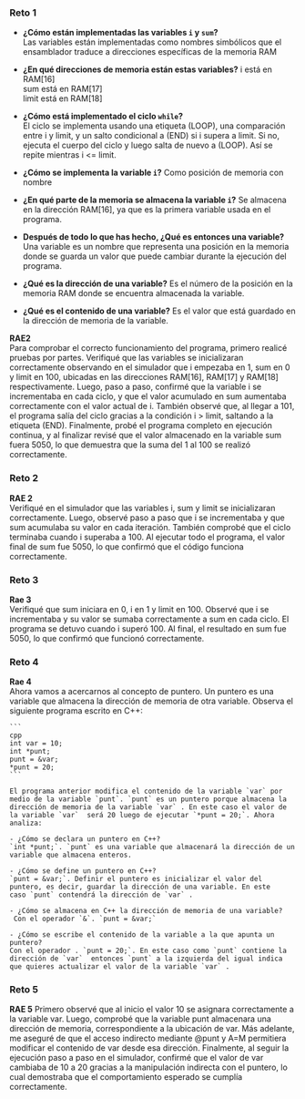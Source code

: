 ### Reto 1
- **¿Cómo están implementadas las variables `i` y `sum`?**  
Las variables están implementadas como nombres simbólicos que el ensamblador traduce a direcciones específicas de la memoria RAM

- **¿En qué direcciones de memoria están estas variables?**
i está en RAM[16]  
sum está en RAM[17]  
limit está en RAM[18]  


- **¿Cómo está implementado el ciclo `while`?**  
El ciclo se implementa usando una etiqueta (LOOP), una comparación entre i y limit, y un salto condicional a (END) si i supera a limit. Si no, ejecuta el cuerpo del ciclo y luego salta de nuevo a (LOOP). Así se repite mientras i <= limit.

- **¿Cómo se implementa la variable `i`?**
Como posición de memoria con nombre

- **¿En qué parte de la memoria se almacena la variable `i`?**
Se almacena en la dirección RAM[16], ya que es la primera variable usada en el programa.

- **Después de todo lo que has hecho, ¿Qué es entonces una variable?**
Una variable es un nombre que representa una posición en la memoria donde se guarda un valor que puede cambiar durante la ejecución del programa.

- **¿Qué es la dirección de una variable?**
Es el número de la posición en la memoria RAM donde se encuentra almacenada la variable.

- **¿Qué es el contenido de una variable?**
Es el valor que está guardado en la dirección de memoria de la variable.

**RAE2**  
Para comprobar el correcto funcionamiento del programa, primero realicé pruebas por partes. Verifiqué que las variables se inicializaran correctamente observando en el simulador que i empezaba en 1, sum en 0 y limit en 100, ubicadas en las direcciones RAM[16], RAM[17] y RAM[18] respectivamente. Luego, paso a paso, confirmé que la variable i se incrementaba en cada ciclo, y que el valor acumulado en sum aumentaba correctamente con el valor actual de i. También observé que, al llegar a 101, el programa salía del ciclo gracias a la condición i > limit, saltando a la etiqueta (END). Finalmente, probé el programa completo en ejecución continua, y al finalizar revisé que el valor almacenado en la variable sum fuera 5050, lo que demuestra que la suma del 1 al 100 se realizó correctamente.

### Reto 2  
**RAE 2**  
Verifiqué en el simulador que las variables i, sum y limit se inicializaran correctamente. Luego, observé paso a paso que i se incrementaba y que sum acumulaba su valor en cada iteración. También comprobé que el ciclo terminaba cuando i superaba a 100. Al ejecutar todo el programa, el valor final de sum fue 5050, lo que confirmó que el código funciona correctamente.

### Reto 3  
**Rae 3**  
Verifiqué que sum iniciara en 0, i en 1 y limit en 100. Observé que i se incrementaba y su valor se sumaba correctamente a sum en cada ciclo. El programa se detuvo cuando i superó 100. Al final, el resultado en sum fue 5050, lo que confirmó que funcionó correctamente.

### Reto 4
**Rae 4**  
Ahora vamos a acercarnos al concepto de puntero. Un puntero es una variable que almacena la dirección de memoria de otra variable. Observa el siguiente programa escrito en C++:
    
    ```
    cpp
    int var = 10;
    int *punt;
    punt = &var;
    *punt = 20;
    ```
    
    El programa anterior modifica el contenido de la variable `var` por medio de la variable `punt`. `punt` es un puntero porque almacena la dirección de memoria de la variable `var` . En este caso el valor de la variable `var`  será 20 luego de ejecutar `*punt = 20;`. Ahora analiza:
    
    - ¿Cómo se declara un puntero en C++?   
    `int *punt;`. `punt` es una variable que almacenará la dirección de un variable que almacena enteros.

    - ¿Cómo se define un puntero en C++?   
    `punt = &var;`. Definir el puntero es inicializar el valor del puntero, es decir, guardar la dirección de una variable. En este caso `punt` contendrá la dirección de `var` .

    - ¿Cómo se almacena en C++ la dirección de memoria de una variable?   
     Con el operador `&`. `punt = &var;` 

    - ¿Cómo se escribe el contenido de la variable a la que apunta un puntero?  
    Con el operador . `punt = 20;`. En este caso como `punt` contiene la dirección de `var`  entonces `punt` a la izquierda del igual indica que quieres actualizar el valor de la variable `var` .

### Reto 5
**RAE 5**
Primero observé que al inicio el valor 10 se asignara correctamente a la variable var. Luego, comprobé que la variable punt almacenara una dirección de memoria, correspondiente a la ubicación de var. Más adelante, me aseguré de que el acceso indirecto mediante @punt y A=M permitiera modificar el contenido de var desde esa dirección. Finalmente, al seguir la ejecución paso a paso en el simulador, confirmé que el valor de var cambiaba de 10 a 20 gracias a la manipulación indirecta con el puntero, lo cual demostraba que el comportamiento esperado se cumplía correctamente.



